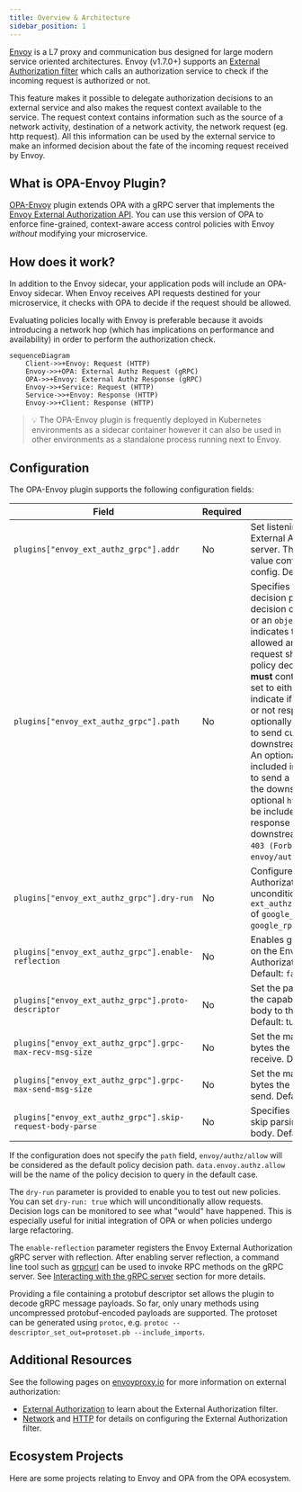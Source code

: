 ```yaml
---
title: Overview & Architecture
sidebar_position: 1
---
```


[Envoy](https://www.envoyproxy.io/docs/envoy/latest/intro/what_is_envoy) is a
L7 proxy and communication bus designed for large modern service oriented
architectures. Envoy (v1.7.0+) supports an [External Authorization filter](https://www.envoyproxy.io/docs/envoy/latest/intro/arch_overview/security/ext_authz_filter.html)
which calls an authorization service to check if the incoming request is
authorized or not.

This feature makes it possible to delegate authorization decisions to an
external service and also makes the request context available to the service. The request context contains information
such as the source of a network activity, destination of a network activity, the network request (eg. http request).
All this information can be used by the external service to make an informed decision about the fate of the
incoming request received by Envoy.

## What is OPA-Envoy Plugin?

[OPA-Envoy](https://github.com/open-policy-agent/opa-envoy-plugin) plugin extends OPA with a gRPC server that
implements the [Envoy External Authorization API](https://www.envoyproxy.io/docs/envoy/latest/intro/arch_overview/security/ext_authz_filter.html).
You can use this version of OPA to enforce fine-grained, context-aware access control policies with Envoy _without_
modifying your microservice.

## How does it work?

In addition to the Envoy sidecar, your application pods will include an OPA-Envoy
sidecar. When Envoy receives API requests destined for your
microservice, it checks with OPA to decide if the request should be allowed.

Evaluating policies locally with Envoy is preferable because it
avoids introducing a network hop (which has implications on performance and
availability) in order to perform the authorization check.

```mermaid
sequenceDiagram
    Client->>+Envoy: Request (HTTP)
    Envoy->>+OPA: External Authz Request (gRPC)
    OPA->>+Envoy: External Authz Response (gRPC)
    Envoy->>+Service: Request (HTTP)
    Service->>+Envoy: Response (HTTP)
    Envoy->>+Client: Response (HTTP)
```

> 💡 The OPA-Envoy plugin is frequently deployed in Kubernetes environments as a sidecar container however it can also
> be used in other environments as a standalone process running next to Envoy.

## Configuration

The OPA-Envoy plugin supports the following configuration fields:

| Field                                                     | Required | Description                                                                                                                                                                                                                                                                                                                                                                                                                                                                                                                                                                                                                                                                                                                                                                                                       |
| --------------------------------------------------------- | -------- | ----------------------------------------------------------------------------------------------------------------------------------------------------------------------------------------------------------------------------------------------------------------------------------------------------------------------------------------------------------------------------------------------------------------------------------------------------------------------------------------------------------------------------------------------------------------------------------------------------------------------------------------------------------------------------------------------------------------------------------------------------------------------------------------------------------------- |
| `plugins["envoy_ext_authz_grpc"].addr`                    | No       | Set listening address of Envoy External Authorization gRPC server. This must match the value configured in the Envoy config. Default: `:9191`.                                                                                                                                                                                                                                                                                                                                                                                                                                                                                                                                                                                                                                                                    |
| `plugins["envoy_ext_authz_grpc"].path`                    | No       | Specifies the hierarchical policy decision path. The policy decision can either be a `boolean` or an `object`. If boolean, `true` indicates the request should be allowed and `false` indicates the request should be denied. If the policy decision is an object, it **must** contain the `allowed` key set to either `true` or `false` to indicate if the request is allowed or not respectively. It can optionally contain a `headers` field to send custom headers to the downstream client or upstream. An optional `body` field can be included in the policy decision to send a response body data to the downstream client. Also an optional `http_status` field can be included to send a HTTP response status code to the downstream client other than `403 (Forbidden)`. Default: `envoy/authz/allow`. |
| `plugins["envoy_ext_authz_grpc"].dry-run`                 | No       | Configures the Envoy External Authorization gRPC server to unconditionally return an `ext_authz.CheckResponse.Status` of `google_rpc.Status{Code: google_rpc.OK}`. Default: `false`.                                                                                                                                                                                                                                                                                                                                                                                                                                                                                                                                                                                                                              |
| `plugins["envoy_ext_authz_grpc"].enable-reflection`       | No       | Enables gRPC server reflection on the Envoy External Authorization gRPC server. Default: `false`.                                                                                                                                                                                                                                                                                                                                                                                                                                                                                                                                                                                                                                                                                                                 |
| `plugins["envoy_ext_authz_grpc"].proto-descriptor`        | No       | Set the path to a pb that enables the capability to decode the raw body to the parsed body. Default: turns this capability off.                                                                                                                                                                                                                                                                                                                                                                                                                                                                                                                                                                                                                                                                                   |
| `plugins["envoy_ext_authz_grpc"].grpc-max-recv-msg-size`  | No       | Set the max message size in bytes the gRPC server can receive. Defaults to 4MB.                                                                                                                                                                                                                                                                                                                                                                                                                                                                                                                                                                                                                                                                                                                                   |
| `plugins["envoy_ext_authz_grpc"].grpc-max-send-msg-size`  | No       | Set the max message size in bytes the gRPC server can send. Defaults to 2048MB.                                                                                                                                                                                                                                                                                                                                                                                                                                                                                                                                                                                                                                                                                                                                   |
| `plugins["envoy_ext_authz_grpc"].skip-request-body-parse` | No       | Specifies if the plugin should skip parsing the input request body. Default: `false`.                                                                                                                                                                                                                                                                                                                                                                                                                                                                                                                                                                                                                                                                                                                             |

If the configuration does not specify the `path` field, `envoy/authz/allow` will be considered as the default policy
decision path. `data.envoy.authz.allow` will be the name of the policy decision to query in the default case.

The `dry-run` parameter is provided to enable you to test out new policies. You can set `dry-run: true` which will
unconditionally allow requests. Decision logs can be monitored to see what "would" have happened. This is especially
useful for initial integration of OPA or when policies undergo large refactoring.

The `enable-reflection` parameter registers the Envoy External Authorization gRPC server with reflection. After enabling
server reflection, a command line tool such as [grpcurl](https://github.com/fullstorydev/grpcurl) can be used to invoke
RPC methods on the gRPC server. See [Interacting with the gRPC server](./envoy/debugging#interacting-with-the-grpc-server)
section for more details.

Providing a file containing a protobuf descriptor set allows the plugin to decode gRPC message payloads.
So far, only unary methods using uncompressed protobuf-encoded payloads are supported.
The protoset can be generated using `protoc`, e.g. `protoc --descriptor_set_out=protoset.pb --include_imports`.

## Additional Resources

See the following pages on [envoyproxy.io](https://www.envoyproxy.io/) for more
information on external authorization:

- [External Authorization](https://www.envoyproxy.io/docs/envoy/latest/intro/arch_overview/security/ext_authz_filter.html)
  to learn about the External Authorization filter.
- [Network](https://www.envoyproxy.io/docs/envoy/latest/configuration/listeners/network_filters/ext_authz_filter#config-network-filters-ext-authz)
  and [HTTP](https://www.envoyproxy.io/docs/envoy/latest/configuration/http/http_filters/ext_authz_filter#config-http-filters-ext-authz)
  for details on configuring the External Authorization filter.

## Ecosystem Projects

<EcosystemEmbed feature="envoy">
Here are some projects relating to Envoy and OPA from the OPA ecosystem.
</EcosystemEmbed>
